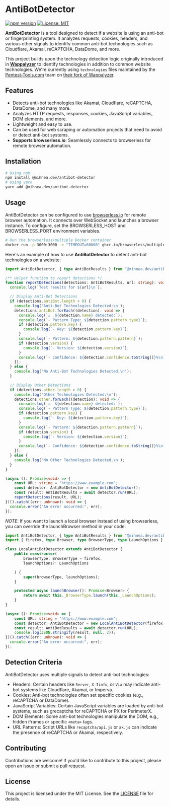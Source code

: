 # AntiBotDetector

[![npm version](https://img.shields.io/npm/v/@mihnea.dev/antibot-detector.svg)](https://www.npmjs.com/package/@mihnea.dev/antibot-detector)
[![License: MIT](https://img.shields.io/badge/License-MIT-yellow.svg)](https://opensource.org/licenses/MIT)

**AntiBotDetector** is a tool designed to detect if a website is using an anti-bot or fingerprinting system. It analyzes requests, cookies, headers, and various other signals to identify common anti-bot technologies such as Cloudflare, Akamai, reCAPTCHA, DataDome, and more.

This project builds upon the technology detection logic originally introduced in [**Wappalyzer**](https://www.wappalyzer.com/) to identify technologies in addition to common website technologies. We're currently using `technologies` files maintained by the [Pentest-Tools.com](https://pentest-tools.com/) team on [their fork of Wappalyzer](https://github.com/pentesttoolscom/wappalyzer). 

## Features

- Detects anti-bot technologies like Akamai, Cloudflare, reCAPTCHA, DataDome, and many more.
- Analyzes HTTP requests, responses, cookies, JavaScript variables, DOM elements, and more.
- Lightweight and easy to use.
- Can be used for web scraping or automation projects that need to avoid or detect anti-bot systems.
- **Supports browserless.io**: Seamlessly connects to browserless for remote browser automation.

## Installation
```bash
# Using npm
npm install @mihnea.dev/antibot-detector
# Using yarn
yarn add @mihnea.dev/antibot-detector
```

## Usage

AntiBotDetector can be configured to use [browserless.io](https://www.browserless.io/) for remote browser automation. It connects over WebSocket and launches a browser instance. To configure, set the BROWSERLESS_HOST and BROWSERLESS_PORT environment variables.

```bash
# Run the browserless/multiple Docker container
docker run -p 3000:3000 -e "TIMEOUT=60000" ghcr.io/browserless/multiple:latest
```
Here's an example of how to use **AntiBotDetector** to detect anti-bot technologies on a website:
```typescript
import AntiBotDetector, { type AntiBotResults } from "@mihnea.dev/antibot-detector";

/** Helper function to report detections */
function reportDetections(detections: AntiBotResults, url: string): void {
  console.log(`Test results for ${url}\n`);

  // Display Anti-Bot Detections
  if (detections.antiBot.length > 0) {
    console.log('Anti-Bot Technologies Detected:\n');
    detections.antiBot.forEach((detection): void => {
      console.log(`⚠️  ${detection.name} detected:`);
      console.log(`- Pattern Type: ${detection.pattern.type}`);
      if (detection.pattern.key) {
        console.log(`- Key: ${detection.pattern.key}`);
      }
      console.log(`- Pattern: ${detection.pattern.pattern}`);
      if (detection.version) {
        console.log(`- Version: ${detection.version}`);
      }
      console.log(`- Confidence: ${detection.confidence.toString()}%\n`);
    });
  } else {
    console.log('No Anti-Bot Technologies Detected.\n');
  }

  // Display Other Detections
  if (detections.other.length > 0) {
    console.log('Other Technologies Detected:\n');
    detections.other.forEach((detection): void => {
      console.log(`⚠️  ${detection.name} detected:`);
      console.log(`- Pattern Type: ${detection.pattern.type}`);
      if (detection.pattern.key) {
        console.log(`- Key: ${detection.pattern.key}`);
      }
      console.log(`- Pattern: ${detection.pattern.pattern}`);
      if (detection.version) {
        console.log(`- Version: ${detection.version}`);
      }
      console.log(`- Confidence: ${detection.confidence.toString()}%\n`);
    });
  } else {
    console.log('No Other Technologies Detected.\n');
  }
}

(async (): Promise<void> => {
    const URL: string = "https://www.example.com";
    const detector: AntiBotDetector = new AntiBotDetector();
    const result: AntiBotResults = await detector.run(URL);
    reportDetections(result, URL);
})().catch((err: unknown): void => {
  console.error("An error occurred:", err);
});
```

*NOTE*: If you want to launch a local browser instead of using browserless, you can override the launchBrowser method in your code:
```typescript
import AntiBotDetector, { type AntiBotResults } from "@mihnea.dev/antibot-detector";
import { firefox, type Browser, type BrowserType, type LaunchOptions } from "playwright";

class LocalAntiBotDetector extends AntiBotDetector {
    public constructor(
        browserType: BrowserType = firefox,
        launchOptions?: LaunchOptions

    ) {
        super(browserType, launchOptions);
    }

    protected async launchBrowser(): Promise<Browser> {
        return await this._BrowserType.launch(this._LaunchOptions);
    }
}

(async (): Promise<void> => {
    const URL: string = "https://www.example.com";
    const detector: AntiBotDetector = new LocalAntiBotDetector(firefox, { headless: false });
    const result: AntiBotResults = await detector.run(URL);
    console.log(JSON.stringify(result, null, 2));
})().catch((err: unknown): void => {
  console.error("An error occurred:", err);
});
```

## Detection Criteria

AntiBotDetector uses multiple signals to detect anti-bot technologies:

- Headers: Certain headers like `Server`, `X-Iinfo`, or `Via` may indicate anti-bot systems like Cloudflare, Akamai, or Imperva.
- Cookies: Anti-bot technologies often set specific cookies (e.g., reCAPTCHA or DataDome).
- JavaScript Variables: Certain JavaScript variables are loaded by anti-bot systems, such as grecaptcha for reCAPTCHA or PX for PerimeterX.
- DOM Elements: Some anti-bot technologies manipulate the DOM, e.g., hidden iframes or specific `<meta>` tags.
- URL Patterns: Script URLs like `recaptcha/api.js` or `ak.js` can indicate the presence of reCAPTCHA or Akamai, respectively.

## Contributing

Contributions are welcome! If you'd like to contribute to this project, please open an issue or submit a pull request.

## License

This project is licensed under the MIT License. See the [LICENSE](LICENSE) file for details.
